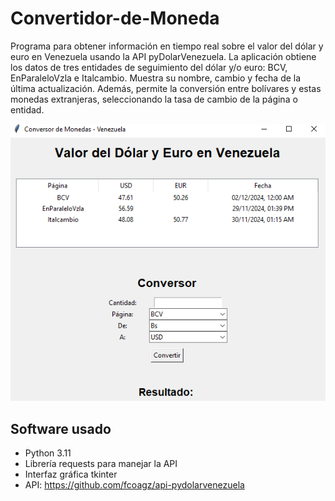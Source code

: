 # Convertidor-de-Moneda
Programa para obtener información en tiempo real sobre el valor del dólar y euro en Venezuela usando la 
API pyDolarVenezuela. 
La aplicación obtiene los datos de tres entidades de seguimiento del dólar y/o euro: BCV, EnParaleloVzla e Italcambio. 
Muestra su nombre, cambio y fecha de la última actualización.
Además, permite la conversión entre bolívares y estas monedas extranjeras, seleccionando la tasa de cambio de la 
página o entidad.

![alt text](./imagen_app.PNG)

## Software usado
- Python 3.11
- Librería requests para manejar la API 
- Interfaz gráfica tkinter
- API: https://github.com/fcoagz/api-pydolarvenezuela
